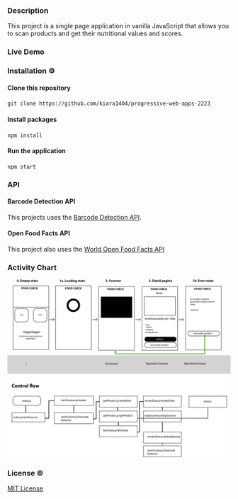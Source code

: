 ### Description

<!-- ☝️ replace this description with a description of your own work -->

This project is a single page application in vanilla JavaScript that allows you to scan products and get their nutritional values and scores.

### Live Demo

<!-- Add a nice poster image here at the end of the week, showing off your shiny frontend 📸 -->

### Installation ⚙️

#### Clone this repository

```
git clone https://github.com/kiara1404/progressive-web-apps-2223
```

#### Install packages

```
npm install
```

#### Run the application

```
npm start
```

<!-- ...but how does one use this project? What are its features 🤔 -->

### API

#### Barcode Detection API

This projects uses the [Barcode Detection API](https://developer.mozilla.org/en-US/docs/Web/API/Barcode_Detection_API).

#### Open Food Facts API

This project also uses the [World Open Food Facts API](https://world.openfoodfacts.org/data)

<!-- Maybe a checklist of done stuff and stuff still on your wishlist? ✅ -->

### Activity Chart

![](https://github.com/kiara1404/food-check/blob/main/img/activity-chartv2.0.png?raw=true)

### License ©

[MIT License](https://github.com/kiara1404/web-app-from-scratch-2122/blob/main/LICENSE)

<!-- How about a license here? 📜 (or is it a licence?) 🤷 -->

